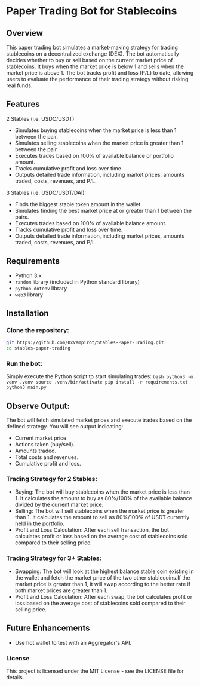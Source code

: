 # Paper Trading Bot for Stablecoins

## Overview

This paper trading bot simulates a market-making strategy for trading stablecoins on a decentralized exchange (DEX). The bot automatically decides whether to buy or sell based on the current market price of stablecoins. It buys when the market price is below 1 and sells when the market price is above 1. The bot tracks profit and loss (P/L) to date, allowing users to evaluate the performance of their trading strategy without risking real funds.

## Features

2 Stables (i.e. USDC/USDT):
- Simulates buying stablecoins when the market price is less than 1 between the pair.
- Simulates selling stablecoins when the market price is greater than 1 between the pair.
- Executes trades based on 100% of available balance or portfolio amount.
- Tracks cumulative profit and loss over time.
- Outputs detailed trade information, including market prices, amounts traded, costs, revenues, and P/L.

3 Stables (i.e. USDC/USDT/DAI):
- Finds the biggest stable token amount in the wallet.
- Simulates finding the best market price at or greater than 1 between the pairs.
- Executes trades based on 100% of available balance amount.
- Tracks cumulative profit and loss over time.
- Outputs detailed trade information, including market prices, amounts traded, costs, revenues, and P/L.

## Requirements

- Python 3.x
- `random` library (included in Python standard library)
- `python-dotenv` library
- `web3` library

## Installation

### Clone the repository:
   ```bash
   git https://github.com/0xVampirot/Stables-Paper-Trading.git
   cd stables-paper-trading
   ```

### Run the bot:
Simply execute the Python script to start simulating trades:
    ```bash
    python3 -m venv .venv
    source .venv/bin/activate
    pip install -r requirements.txt
    python3 main.py
    ```

## Observe Output:
The bot will fetch simulated market prices and execute trades based on the defined strategy. You will see output indicating:
- Current market price.
- Actions taken (buy/sell).
- Amounts traded.
- Total costs and revenues.
- Cumulative profit and loss.

### Trading Strategy for 2 Stables:
- Buying: The bot will buy stablecoins when the market price is less than 1. It calculates the amount to buy as 80%/100% of the available balance divided by the current market price.
- Selling: The bot will sell stablecoins when the market price is greater than 1. It calculates the amount to sell as 80%/100% of USDT currently held in the portfolio.
- Profit and Loss Calculation: After each sell transaction, the bot calculates profit or loss based on the average cost of stablecoins sold compared to their selling price.

### Trading Strategy for 3+ Stables:
- Swapping: The bot will look at the highest balance stable coin existing in the wallet and fetch the market price of the two other stablecoins.If the market price is greater than 1, it will swap according to the better rate if both market prices are greater than 1. 
- Profit and Loss Calculation: After each swap, the bot calculates profit or loss based on the average cost of stablecoins sold compared to their selling price.

## Future Enhancements
- Use hot wallet to test with an Aggregator's API.

### License
This project is licensed under the MIT License - see the LICENSE file for details.